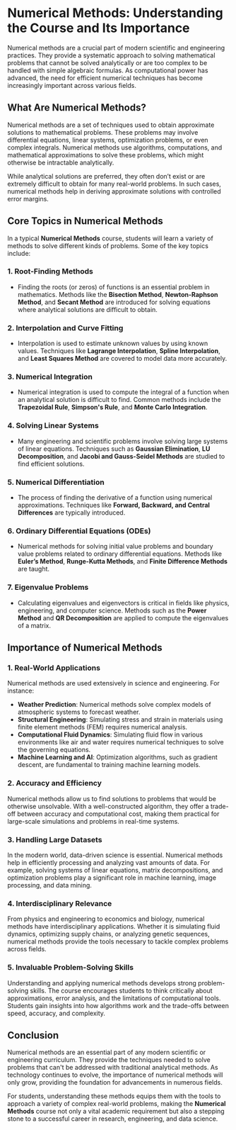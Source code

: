 # Numerical Methods: Understanding the Course and Its Importance

Numerical methods are a crucial part of modern scientific and engineering practices. They provide a systematic approach to solving mathematical problems that cannot be solved analytically or are too complex to be handled with simple algebraic formulas. As computational power has advanced, the need for efficient numerical techniques has become increasingly important across various fields.

## What Are Numerical Methods?

Numerical methods are a set of techniques used to obtain approximate solutions to mathematical problems. These problems may involve differential equations, linear systems, optimization problems, or even complex integrals. Numerical methods use algorithms, computations, and mathematical approximations to solve these problems, which might otherwise be intractable analytically.

While analytical solutions are preferred, they often don’t exist or are extremely difficult to obtain for many real-world problems. In such cases, numerical methods help in deriving approximate solutions with controlled error margins.

## Core Topics in Numerical Methods

In a typical **Numerical Methods** course, students will learn a variety of methods to solve different kinds of problems. Some of the key topics include:

### 1. **Root-Finding Methods**
   - Finding the roots (or zeros) of functions is an essential problem in mathematics. Methods like the **Bisection Method**, **Newton-Raphson Method**, and **Secant Method** are introduced for solving equations where analytical solutions are difficult to obtain.

### 2. **Interpolation and Curve Fitting**
   - Interpolation is used to estimate unknown values by using known values. Techniques like **Lagrange Interpolation**, **Spline Interpolation**, and **Least Squares Method** are covered to model data more accurately.

### 3. **Numerical Integration**
   - Numerical integration is used to compute the integral of a function when an analytical solution is difficult to find. Common methods include the **Trapezoidal Rule**, **Simpson's Rule**, and **Monte Carlo Integration**.

### 4. **Solving Linear Systems**
   - Many engineering and scientific problems involve solving large systems of linear equations. Techniques such as **Gaussian Elimination**, **LU Decomposition**, and **Jacobi and Gauss-Seidel Methods** are studied to find efficient solutions.

### 5. **Numerical Differentiation**
   - The process of finding the derivative of a function using numerical approximations. Techniques like **Forward, Backward, and Central Differences** are typically introduced.

### 6. **Ordinary Differential Equations (ODEs)**
   - Numerical methods for solving initial value problems and boundary value problems related to ordinary differential equations. Methods like **Euler’s Method**, **Runge-Kutta Methods**, and **Finite Difference Methods** are taught.

### 7. **Eigenvalue Problems**
   - Calculating eigenvalues and eigenvectors is critical in fields like physics, engineering, and computer science. Methods such as the **Power Method** and **QR Decomposition** are applied to compute the eigenvalues of a matrix.

## Importance of Numerical Methods

### 1. **Real-World Applications**
Numerical methods are used extensively in science and engineering. For instance:
   - **Weather Prediction**: Numerical methods solve complex models of atmospheric systems to forecast weather.
   - **Structural Engineering**: Simulating stress and strain in materials using finite element methods (FEM) requires numerical analysis.
   - **Computational Fluid Dynamics**: Simulating fluid flow in various environments like air and water requires numerical techniques to solve the governing equations.
   - **Machine Learning and AI**: Optimization algorithms, such as gradient descent, are fundamental to training machine learning models.

### 2. **Accuracy and Efficiency**
Numerical methods allow us to find solutions to problems that would be otherwise unsolvable. With a well-constructed algorithm, they offer a trade-off between accuracy and computational cost, making them practical for large-scale simulations and problems in real-time systems.

### 3. **Handling Large Datasets**
In the modern world, data-driven science is essential. Numerical methods help in efficiently processing and analyzing vast amounts of data. For example, solving systems of linear equations, matrix decompositions, and optimization problems play a significant role in machine learning, image processing, and data mining.

### 4. **Interdisciplinary Relevance**
From physics and engineering to economics and biology, numerical methods have interdisciplinary applications. Whether it is simulating fluid dynamics, optimizing supply chains, or analyzing genetic sequences, numerical methods provide the tools necessary to tackle complex problems across fields.

### 5. **Invaluable Problem-Solving Skills**
Understanding and applying numerical methods develops strong problem-solving skills. The course encourages students to think critically about approximations, error analysis, and the limitations of computational tools. Students gain insights into how algorithms work and the trade-offs between speed, accuracy, and complexity.

## Conclusion

Numerical methods are an essential part of any modern scientific or engineering curriculum. They provide the techniques needed to solve problems that can't be addressed with traditional analytical methods. As technology continues to evolve, the importance of numerical methods will only grow, providing the foundation for advancements in numerous fields.

For students, understanding these methods equips them with the tools to approach a variety of complex real-world problems, making the **Numerical Methods** course not only a vital academic requirement but also a stepping stone to a successful career in research, engineering, and data science.
